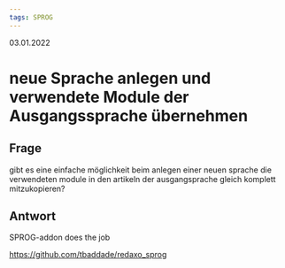 ```yaml
---
tags: SPROG
--- 
```


03.01.2022

# neue Sprache anlegen und verwendete Module der Ausgangssprache übernehmen 


## Frage

gibt es eine einfache möglichkeit beim anlegen einer neuen sprache die verwendeten module in den artikeln der ausgangsprache gleich komplett mitzukopieren?


## Antwort

SPROG-addon does the job

https://github.com/tbaddade/redaxo_sprog 

